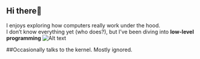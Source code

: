 ## Hi there👋

I enjoys exploring how computers really work under the hood.  
I don’t know everything yet (who does?), but I’ve been diving into **low-level programming**     ![Alt text](https://media.tenor.com/nW_yTOndgdcAAAAm/heart-cat.webp)                              

##Occasionally talks to the kernel. Mostly ignored.
